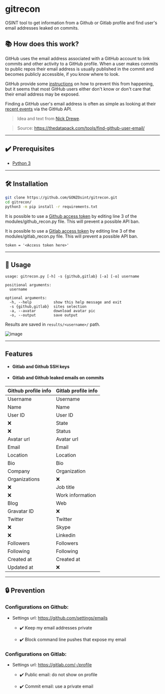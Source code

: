 # gitrecon


OSINT tool to get information from a Github or Gitlab profile and find user's email addresses leaked on commits.

## 📚 How does this work?
GitHub uses the email address associated with a GitHub account to link commits and other activity to a GitHub profile. When a user makes commits to public repos their email address is usually published in the commit and becomes publicly accessible, if you know where to look.

GitHub provide some [instructions](https://help.github.com/articles/setting-your-email-in-git/) on how to prevent this from happening, but it seems that most GitHub users either don't know or don't care that their email address may be exposed.

Finding a GitHub user's email address is often as simple as looking at their [recent events](https://developer.github.com/v3/activity/events/) via the GitHub API.

> Idea and text from [Nick Drewe](https://twitter.com/nickdrewe). 

> Source: https://thedatapack.com/tools/find-github-user-email/

---

## ✔️ Prerequisites
- [Python 3](https://www.python.org/download/releases/3.0/)

---

## 🛠️ Installation
```bash
git clone https://github.com/GONZOsint/gitrecon.git
cd gitrecon/
python3 -m pip install -r requirements.txt
```
It is possible to use a [Github access token](https://github.com/settings/tokens) by editing line 3 of the modules/github_recon.py file. This will prevent a possible API ban.

It is possible to use a [Gitlab access token](https://gitlab.com/-/profile/personal_access_tokens) by editing line 3 of the modules/gitlab_recon.py file. This will prevent a possible API ban.
```
token = '<Access token here>'
```

---

## 🔎 Usage
```
usage: gitrecon.py [-h] -s {github,gitlab} [-a] [-o] username

positional arguments:
  username

optional arguments:
  -h, --help          show this help message and exit
  -s {github,gitlab}  sites selection
  -a, --avatar        download avatar pic
  -o, --output        save output
```
Results are saved in ```results/<username>/``` path.

![image](https://imgur.com/YERiJRM.png)

---

## Features
- #### Gitlab and Github SSH keys
- #### Gitlab and Github leaked emails on commits
Github profile info | Gitlab profile info
------------ | -------------
Username | Username
Name | Name
User ID | User ID
❌ | State
❌ | Status
Avatar url | Avatar url
Email | Email
Location | Location
Bio | Bio
Company | Organization
Organizations  |  ❌
❌ | Job title
❌ | Work information
Blog | Web
Gravatar ID | ❌
Twitter | Twitter
❌ | Skype
❌ | Linkedin
Followers | Followers
Following | Following
Created at | Created at
Updated at | ❌

---

## 🔒 Prevention
### Configurations on Github:

- Settings url: https://github.com/settings/emails

  - ✔️ Keep my email addresses private

  - ✔️ Block command line pushes that expose my email

### Configurations on Gitlab:

- Settings url: https://gitlab.com/-/profile

  - ✔️ Public email: do not show on profile

  - ✔️ Commit email: use a private email
